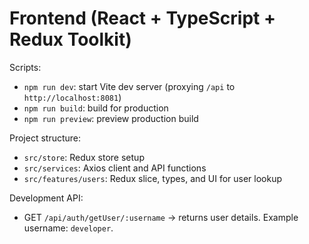 # Frontend (React + TypeScript + Redux Toolkit)

Scripts:

- `npm run dev`: start Vite dev server (proxying `/api` to `http://localhost:8081`)
- `npm run build`: build for production
- `npm run preview`: preview production build

Project structure:

- `src/store`: Redux store setup
- `src/services`: Axios client and API functions
- `src/features/users`: Redux slice, types, and UI for user lookup

Development API:

- GET `/api/auth/getUser/:username` → returns user details. Example username: `developer`.